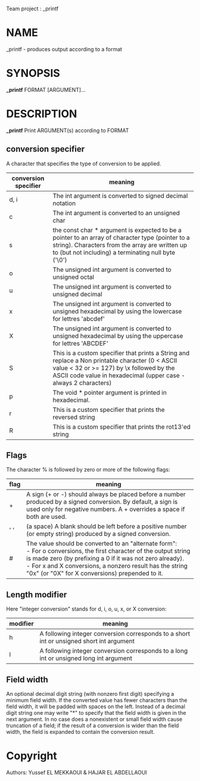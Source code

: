 Team project : _printf

# NAME
_printf - produces output according to a format

# SYNOPSIS
**_printf** FORMAT [ARGUMENT]...

# DESCRIPTION
**_printf** Print ARGUMENT(s) according to FORMAT

## conversion specifier
A character that specifies the type of conversion to be applied.

| conversion specifier | meaning                |
| -------------------- | ---------------------- |
| d, i | The int argument is converted to signed decimal notation |
| c | The int argument is converted to an unsigned char |
| s | the const char * argument is expected to be a pointer to an array of character type (pointer to a string). Characters from the array are written up to (but not including) a terminating null byte ('\0') |
| o | The unsigned int argument is converted to unsigned octal |
| u | The unsigned int argument is converted to unsigned decimal |
| x | The unsigned int argument is converted to unsigned hexadecimal by using the lowercase for lettres 'abcdef' |
| X | The unsigned int argument is converted to unsigned hexadecimal by using the uppercase for lettres 'ABCDEF' |
| S | This is a custom specifier that prints a String and replace a Non printable character (0 < ASCII value < 32 or >= 127) by \x followed by the ASCII code value in hexadecimal (upper case - always 2 characters) |
| p | The void * pointer argument is printed in hexadecimal.
| r | This is a custom specifier that prints the reversed string |
| R | This is a custom specifier that prints the rot13'ed string |

## Flags
The character % is followed by zero or more of the following flags:

| flag | meaning			|
| ---- | ------------------------------ |
| + | A sign (+ or -) should always be placed before a number produced by a signed conversion.  By default, a sign is used only for negative numbers.  A  + overrides a space if both are used. |
| ' ' | (a space) A blank should be left before a positive number (or empty string) produced by a signed conversion. |
| # | The  value should be converted to an "alternate form":<br/>- For o conversions, the first character of the output string is made zero (by prefixing a 0 if it was not zero already).<br/>- For x and X conversions, a nonzero result has the string "0x" (or "0X" for X conversions) prepended to it. |


## Length modifier
Here "integer conversion" stands for d, i, o, u, x, or X conversion:

| modifier | meaning |
| -------- | ------- |
| h | A following integer conversion corresponds to a short int or unsigned short int argument |
| l | A following integer conversion corresponds to a long int or unsigned long int argument |

## Field width
An optional decimal digit string (with nonzero first digit) specifying a minimum field width.
If the converted value has fewer characters  than  the  field width,  it  will  be padded with spaces on the left.
Instead of a decimal digit string one may write "*" to specify that the field width is given in the next argument.
In no case does a nonexistent or small field width cause truncation of a field; if the result of a conversion is wider than the field width, the field is expanded to contain the conversion result.

# Copyright
Authors: Yussef EL MEKKAOUI & HAJAR EL ABDELLAOUI
